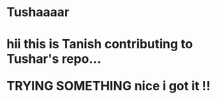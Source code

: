 <h1>Tushaaaar<h1/>
hii this is Tanish contributing to Tushar's repo...

TRYING SOMETHING nice i got it !!
